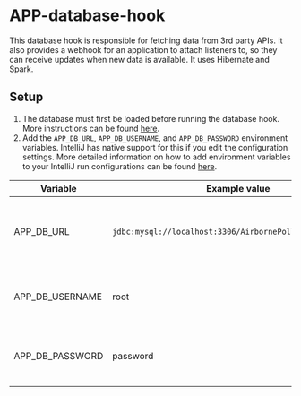 # APP-database-hook

This database hook is responsible for fetching data from 3rd party APIs. It also provides a webhook for an application
to attach listeners to, so they can receive updates when new data is available. It uses Hibernate and Spark.

## Setup

1. The database must first be loaded before running the database hook. More instructions can be found 
   [here](https://github.com/Airborne-Pollutant-Pathfinder/APP-database).
2. Add the `APP_DB_URL`, `APP_DB_USERNAME`, and `APP_DB_PASSWORD` environment variables. IntelliJ has native support for 
   this if you edit the configuration settings. More detailed information on how to add environment variables to your 
   IntelliJ run configurations can be found 
   [here](https://www.jetbrains.com/help/objc/add-environment-variables-and-program-arguments.html#add-environment-variables).

| Variable        | Example value                                             | Description                                    |
|-----------------|-----------------------------------------------------------|------------------------------------------------|
| APP_DB_URL      | `jdbc:mysql://localhost:3306/AirbornePollutantPathfinder` | The URL that the database can be connected at. |
| APP_DB_USERNAME | root                                                      | The username for the MySQL instance.           |
| APP_DB_PASSWORD | password                                                  | The password for the MySQL instance.           |

